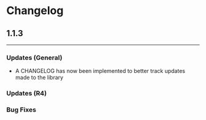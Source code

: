 # Changelog



## 1.1.3
---
### Updates (General)

* A CHANGELOG has now been implemented to better track updates made to the library

### Updates (R4)


### Bug Fixes

